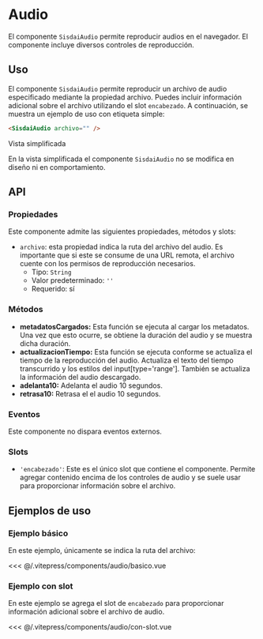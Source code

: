 <script setup>
import EjemploBasico from "../../.vitepress/components/audio/basico.vue";
import EjemploConSlot from "../../.vitepress/components/audio/con-slot.vue";
</script>

# Audio

El componente `SisdaiAudio` permite reproducir audios en el navegador. El componente incluye diversos controles de reproducción.

<section id="uso">

## Uso

El componente `SisdaiAudio` permite reproducir un archivo de audio especificado mediante la propiedad archivo. Puedes incluir información adicional sobre el archivo utilizando el slot `encabezado`. A continuación, se muestra un ejemplo de uso con etiqueta simple:

```html
<SisdaiAudio archivo="" />
```

Vista simplificada

En la vista simplificada el componente `SisdaiAudio` no se modifica en diseño ni en comportamiento.

</section>

<section id="api">

## API

### Propiedades

Este componente admite las siguientes propiedades, métodos y slots:

- `archivo`: esta propiedad indica la ruta del archivo del audio. Es importante que si este se consume de una URL remota, el archivo cuente con los permisos de reproducción necesarios.
  - Tipo: `String`
  - Valor predeterminado: `''`
  - Requerido: sí

### Métodos

- **metadatosCargados:**
  Esta función se ejecuta al cargar los metadatos. Una vez que esto ocurre, se obtiene la duración del audio y se muestra dicha duración.
- **actualizacionTiempo:**
  Esta función se ejecuta conforme se actualiza el tiempo de la reproducción del audio. Actualiza el texto del tiempo transcurrido y los estilos del input[type='range']. También se actualiza la información del audio descargado.
- **adelanta10:**
  Adelanta el audio 10 segundos.
- **retrasa10:**
  Retrasa el el audio 10 segundos.

### Eventos

Este componente no dispara eventos externos.

### Slots

- `'encabezado'`: Este es el único slot que contiene el componente. Permite agregar contenido encima de los controles de audio y se suele usar para proporcionar información sobre el archivo.

</section>

<section id="ejemplos">

## Ejemplos de uso

### Ejemplo básico

En este ejemplo, únicamente se indica la ruta del archivo:

<!-- <UtilsEjemploDoc ruta="audio/basico.vue"/> -->
<EjemploBasico />
<<< @/.vitepress/components/audio/basico.vue

### Ejemplo con slot

En este ejemplo se agrega el slot de `encabezado` para proporcionar información adicional sobre el archivo de audio.

<!-- <utils-ejemplo-doc ruta="audio/con-slot.vue"/> -->
<EjemploConSlot />
<<< @/.vitepress/components/audio/con-slot.vue

</section>

